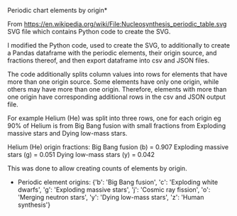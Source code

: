 Periodic chart elements by origin*

From <a href="https://en.wikipedia.org/wiki/File:Nucleosynthesis_periodic_table.svg" target="_blank">https://en.wikipedia.org/wiki/File:Nucleosynthesis_periodic_table.svg</a> SVG file which contains Python code to create the SVG.

I modified the Python code, used to create the SVG, to additionally to create a Pandas dataframe with the periodic elements, their origin source, and fractions thereof, and then export dataframe into csv and JSON files.

The code additionally splits column values into rows for elements that have more than one origin source. Some elements have only one origin, while others may have more than one origin. Therefore, elements with more than one origin have corresponding additional rows in the csv and JSON output file. 

For example Helium (He) was split into three rows, one for each origin eg 90% of Helium is from Big Bang fusion with small fractions from Exploding massive stars and Dying low-mass stars.

Helium (He) origin fractions:
Big Bang fusion (b) = 0.907
Exploding massive stars (g) = 0.051
Dying low-mass stars (y) = 0.042

This was done to allow creating counts of elements by origin.

* Periodic element origins: 
{'b': 'Big Bang fusion',
'c': 'Exploding white dwarfs',
'g': 'Exploding massive stars',
'j': 'Cosmic ray fission',
'o': 'Merging neutron stars',
'y': 'Dying low-mass stars', 
'z': 'Human synthesis'}



